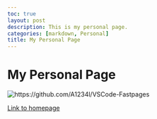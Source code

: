 ```yaml
---
toc: true
layout: post
description: This is my personal page.
categories: [markdown, Personal]
title: My Personal Page
---
```

# My Personal Page

![]({{site.baseurl}}/images/notebookC.png "https://github.com/A1234l/VSCode-Fastpages")



[Link to homepage](https://a1234l.github.io/VSCode-Fastpages/)